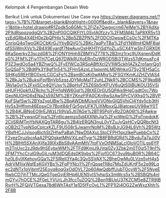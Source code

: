 Kelompok 4 Pengembangan Desain Web

Berikut Link untuk Dokumentasi Use Case nya
https://viewer.diagrams.net/?tags=%7B%7D&target=blank&highlight=0000ff&edit=_blank&layers=1&nav=1&title=hotel.drawio#R1Zpdk5o6GMc%2FjZe7Qwgvcrm67elMe%2BY4dXa2PXdRspqzgdgQV%2B2nP0GCQIKFtYL0SvIA0fzzy%2FMSM4LTaP8XR5v13yzEdGRb4X4EH0e2bQPHlx%2Bp5ZBZPN%2FODCtOwswECsOc%2FMTKaCnrloQ4qTwoGKOCbKrGJYtjvBQVG%2BKc7aqPvTBa%2FdYNWmHDMF8ialqfSSjWmXVs%2B4X9Eyardf7NwAuyOxHKH1YjSdYoZLuSCX4YwSlnTGRX0X6KaSperkv23sczd08%2FjONYtHnh9ZBMYjiZ776%2B2mz1rxc9UXqnenlDdKsG%2FM%2Fiv1TH7CeLQ67DWkRUXoERnOzWROD5Bi3TWzs57dKmusFc4P3Z3wdOo5a4YBZhwQ%2FyEfWCp3RSoABftXcl2V1lW5ckh1AZkZrq1anrQg15oQSpF%2BdtPk3Y8gf1n54%2FHn5AzxLz1xpxnhLMDWnkxG7Sy21EH5aCcSlHKgSREH1BC0xnLCGCsFg%2BsmBCsKj0wAMlq%2FSGYKmKJZHZVlAS4%2BkJa%2BuksiFpjfBnVb5zqzJDYMoMa1T2uhLZNkR%2BCCMS%2F9kqB87AVIaGyl%2FxiiSCo4QYUsv%2BpHvFZ5Z6Sb5rKFUV6uQtS0IBUKOU35VSjqHUFHGpkfUZRchc%2FH1qNW6Gql%2BtXEOrGU5QPAix9HgCgdtOrc7WoGeoNUGHG6sENaZs59ZM%2BYZKnzFlFA0CKn9wSzAw5PrCVjXhs0%2BVPKuFSlafSw%2BYqZypUBw%2BpAWDbMUsxlVVONvGIQ5VhiCl4Ydv5cb3tHHv5s3Hffnm46EpsxCIr7Bojt84rFQr5gyUFK7LlXMbxxQJ8latcepUV98wY0T%2B4iKJBNoEO9rEJWzLl1i9Va5JtI7AGe%2BT95PpYvRzZOA06t%2FAwkw%2B%2FywsnGFjoa%2Fntljcaemzo5d4XXNhJja%2FxcWeiG%2FqTnpdokK2CijSRiMTmYbNAXQgTAR6gu%2B4lzERQN3nuL0yYZuJyQxHCyQQRbcNt3oOB2t2TvpNSqCplcxKZLF9U508rSJwamrNoM%2BsBJrJG94L6Vh%2B5WzYBsfHCJJvlsogBichStZHfwPaBah7NwDlIAXuLStoCFPH1gxzIkePuebbCn%2F2vezOruzbcrAaA2PQ0gketMhVXjLedTygr%2B8FBRdGRd%2BvduTa7aJi0VH%2BIHt5SXAnXjIfa39IXxBbS8vAAmMtV7toFVxOtNMSaLcl0IoVOTILgs6YPm3TnUvc2zJ9dv9hSEybxWM%2FTFd9KmjJ9JVqj0Zy3Zbk2m0T0jz5T9n1%2FM7YhcCrulG9uGjLruM3dDQEds0K9xbs%2FjofGC673vu9buB0R%2B64Chz0L6ylXKehoyGQa%2F5lReIl3Ya4c3QvSSVAX%2BheOwMu0LVzp5vH4s5AdrVM1iixWqfEsKGjIYBs%2FqPYNcj1%2FrQpse11l8q7MsZdUKrtF5x2q99Lqec2dNTx1pVjbmf25Eovq8oqGxOdOVL72p60AwQdbffUubTOcvW%2F5NyeERwbCD7jhTTMcJQeGTgeGvjERHp6UENSyIS1yhpSx3mWcs5x%2BSBQfs4nImGYvj7hOCE%2F0eLYVUrLJh3fccTuZOQ%2Bpn1tBUsU37KZCM5e8ZTR9IBRvrH%2FQijVTGexa78d6WhTAsY1e1D5fFcOvL1%2FP1I2i4OG2ZwWxzXhh%2F8B
